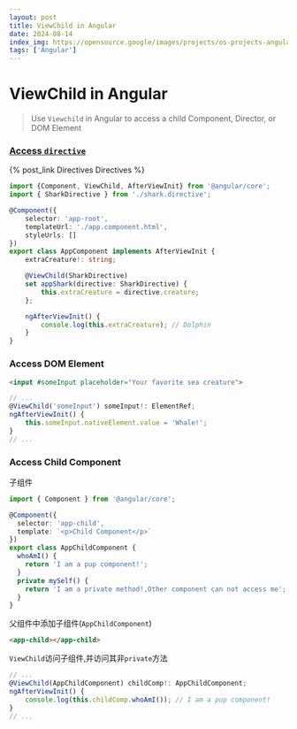 ```yaml
---
layout: post
title: ViewChild in Angular
date: 2024-08-14
index_img: https://opensource.google/images/projects/os-projects-angular_thumbnail.png
tags: ['Angular']
---
```


# ViewChild in Angular
> Use `Viewchild` in Angular to access a child Component, Director, or DOM Element 

### [Access `directive`](./Directives.md)
{% post_link Directives Directives %}
```typescript
import {Component, ViewChild, AfterViewInit} from '@angular/core';
import { SharkDirective } from './shark.directive';

@Component({
    selector: 'app-root',
    templateUrl: './app.component.html',
    styleUrls: []
})
export class AppComponent implements AfterViewInit {
    extraCreature!: string;

    @ViewChild(SharkDirective)
    set appShark(directive: SharkDirective) {
        this.extraCreature = directive.creature;
    };

    ngAfterViewInit() {
        console.log(this.extraCreature); // Dolphin
    }
}
```

### Access DOM Element
```html
<input #someInput placeholder="Your favorite sea creature">
```
```typescript
// ...
@ViewChild('someInput') someInput!: ElementRef;
ngAfterViewInit() {
    this.someInput.nativeElement.value = 'Whale!';
}
// ...
```
### Access Child Component
子组件
```typescript
import { Component } from '@angular/core';

@Component({
  selector: 'app-child',
  template: `<p>Child Component</p>`
})
export class AppChildComponent {
  whoAmI() {
    return 'I am a pup component!';
  }
  private mySelf() {
    return 'I am a private method!,Other component can not access me';
  }
}
```
父组件中添加子组件(`AppChildComponent`)
```html
<app-child></app-child>
```
`ViewChild`访问子组件,并访问其非`private`方法
```typescript
// ...
@ViewChild(AppChildComponent) childComp!: AppChildComponent;
ngAfterViewInit() {
    console.log(this.childComp.whoAmI()); // I am a pup component!
}
// ...
```
